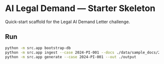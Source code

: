 # AI Legal Demand — Starter Skeleton
Quick-start scaffold for the Legal AI Demand Letter challenge.

## Run
```bash
python -m src.app bootstrap-db
python -m src.app ingest --case 2024-PI-001 --docs ./data/sample_docs/2024-PI-001
python -m src.app generate --case 2024-PI-001 --out ./output
```
